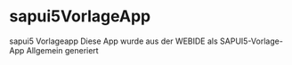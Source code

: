 # sapui5VorlageApp
sapui5 Vorlageapp
Diese App wurde aus der WEBIDE als SAPUI5-Vorlage-App Allgemein generiert
